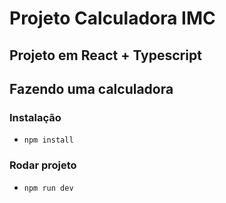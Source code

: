 # Projeto Calculadora IMC
## Projeto em React + Typescript
## Fazendo uma calculadora

### Instalação
- `npm install`

### Rodar projeto
- `npm run dev`